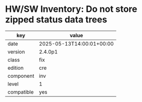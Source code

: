 [//]: # (werk v2)
# HW/SW Inventory: Do not store zipped status data trees

key        | value
---------- | ---
date       | 2025-05-13T14:00:01+00:00
version    | 2.4.0p1
class      | fix
edition    | cre
component  | inv
level      | 1
compatible | yes


